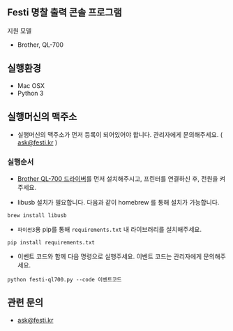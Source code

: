 
## Festi 명찰 출력 콘솔 프로그램

지원 모델

 * Brother, QL-700


## 실행환경

 * Mac OSX
 * Python 3


## 실행머신의 맥주소

 * 실행머신의 맥주소가 먼저 등록이 되어있어야 합니다. 관리자에게 문의해주세요. ( ask@festi.kr )



### 실행순서

 * [Brother QL-700 드라이버](http://support.brother.com/g/b/downloadtop.aspx?c=as_ot&lang=en&prod=lpql700eas)를 먼저 설치해주시고, 프린터를 연결하신 후, 전원을 켜주세요.

 * libusb 설치가 필요합니다. 다음과 같이 homebrew 를 통해 설치가 가능합니다.

```
brew install libusb
```

 * `파이썬3`용 pip를 통해 `requirements.txt` 내 라이브러리를 설치해주세요.

```
pip install requirements.txt
```

 * 이벤트 코드와 함께 다음 명령으로 실행주세요. 이벤트 코드는 관리자에게 문의해주세요.

```
python festi-ql700.py --code 이벤트코드
```


## 관련 문의

 * ask@festi.kr

